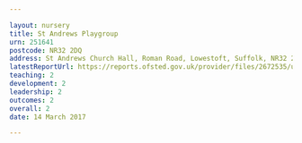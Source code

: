 ```yaml
---

layout: nursery
title: St Andrews Playgroup
urn: 251641
postcode: NR32 2DQ
address: St Andrews Church Hall, Roman Road, Lowestoft, Suffolk, NR32 2DQ
latestReportUrl: https://reports.ofsted.gov.uk/provider/files/2672535/urn/251641.pdf
teaching: 2
development: 2
leadership: 2
outcomes: 2
overall: 2
date: 14 March 2017

---
```


